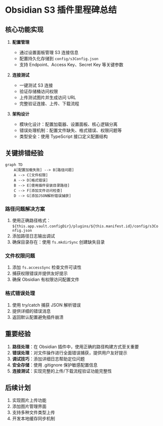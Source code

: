 # Obsidian S3 插件里程碑总结

## 核心功能实现

1. **配置管理**
   - 通过设置面板管理 S3 连接信息
   - 配置持久化存储到 `config/s3Config.json`
   - 支持 Endpoint、Access Key、Secret Key 等关键参数

2. **连接测试**
   - 一键测试 S3 连接
   - 验证存储桶访问权限
   - 上传测试图片并生成访问 URL
   - 完整验证连接、上传、下载流程

3. **架构设计**
   - 模块化设计：配置加载器、设置面板、核心逻辑分离
   - 错误处理机制：配置文件缺失、格式错误、权限问题等
   - 类型安全：使用 TypeScript 接口定义配置结构

## 关键排错经验

```mermaid
graph TD
    A[配置加载失败] --> B[路径问题]
    A --> C[文件权限]
    A --> D[格式错误]
    B --> E[使用插件安装目录路径]
    C --> F[添加文件访问检查]
    D --> G[添加JSON解析错误捕获]
```

### 路径问题解决方案

1. 使用正确路径格式：`${this.app.vault.configDir}/plugins/${this.manifest.id}/config/s3Config.json`
2. 添加路径日志输出调试
3. 确保目录存在：使用 `fs.mkdirSync` 创建缺失目录

### 文件权限问题

1. 添加 `fs.accessSync` 检查文件可读性
2. 捕获权限错误并提供友好提示
3. 确保 Obsidian 有权限访问配置文件

### 格式错误处理

1. 使用 try/catch 捕获 JSON 解析错误
2. 提供详细的错误消息
3. 返回默认配置避免插件崩溃

## 重要经验

1. **路径处理**：在 Obsidian 插件中，使用正确的路径构建方式至关重要
2. **错误处理**：对文件操作进行全面错误捕获，提供用户友好提示
3. **调试技巧**：添加详细日志帮助定位问题
4. **安全存储**：使用 .gitignore 保护敏感配置信息
5. **连接测试**：实现完整的上传/下载流程验证功能完整性

## 后续计划

1. 实现图片上传功能
2. 添加图片管理界面
3. 支持多种文件类型上传
4. 开发本地缓存同步机制
